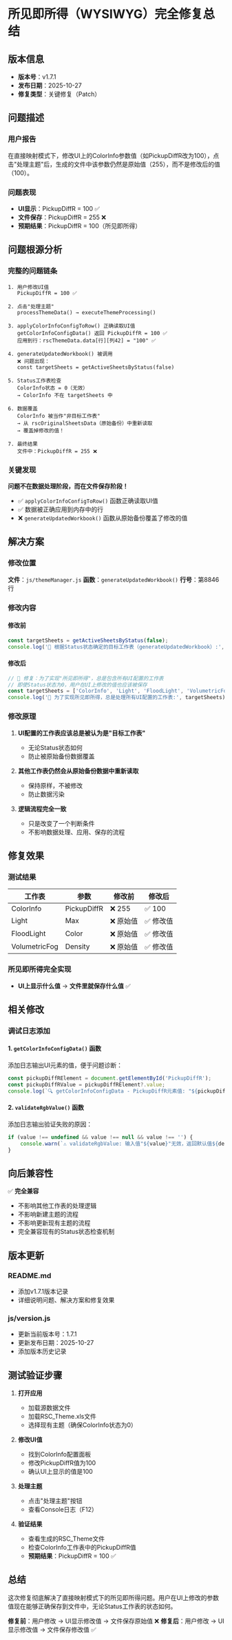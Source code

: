 # 所见即所得（WYSIWYG）完全修复总结

## 版本信息
- **版本号**：v1.7.1
- **发布日期**：2025-10-27
- **修复类型**：关键修复（Patch）

## 问题描述

### 用户报告
在直接映射模式下，修改UI上的ColorInfo参数值（如PickupDiffR改为100），点击"处理主题"后，生成的文件中该参数仍然是原始值（255），而不是修改后的值（100）。

### 问题表现
- **UI显示**：PickupDiffR = 100 ✅
- **文件保存**：PickupDiffR = 255 ❌
- **预期结果**：PickupDiffR = 100（所见即所得）

## 问题根源分析

### 完整的问题链条

```
1. 用户修改UI值
   PickupDiffR = 100 ✅

2. 点击"处理主题"
   processThemeData() → executeThemeProcessing()

3. applyColorInfoConfigToRow() 正确读取UI值
   getColorInfoConfigData() 返回 PickupDiffR = 100 ✅
   应用到行：rscThemeData.data[行][列42] = "100" ✅

4. generateUpdatedWorkbook() 被调用
   ❌ 问题出现：
   const targetSheets = getActiveSheetsByStatus(false)
   
5. Status工作表检查
   ColorInfo状态 = 0（无效）
   → ColorInfo 不在 targetSheets 中
   
6. 数据覆盖
   ColorInfo 被当作"非目标工作表"
   → 从 rscOriginalSheetsData（原始备份）中重新读取
   → 覆盖掉修改的值！
   
7. 最终结果
   文件中：PickupDiffR = 255 ❌
```

### 关键发现

**问题不在数据处理阶段，而在文件保存阶段！**

- ✅ `applyColorInfoConfigToRow()` 函数正确读取UI值
- ✅ 数据被正确应用到内存中的行
- ❌ `generateUpdatedWorkbook()` 函数从原始备份覆盖了修改的值

## 解决方案

### 修改位置
**文件**：`js/themeManager.js`
**函数**：`generateUpdatedWorkbook()`
**行号**：第8846行

### 修改内容

#### 修改前
```javascript
const targetSheets = getActiveSheetsByStatus(false);
console.log('🎯 根据Status状态确定的目标工作表（generateUpdatedWorkbook）:', targetSheets);
```

#### 修改后
```javascript
// 🔧 修复：为了实现"所见即所得"，总是包含所有UI配置的工作表
// 即使Status状态为0，用户在UI上修改的值也应该被保存
const targetSheets = ['ColorInfo', 'Light', 'FloodLight', 'VolumetricFog'];
console.log('🎯 为了实现所见即所得，总是处理所有UI配置的工作表:', targetSheets);
```

### 修改原理

1. **UI配置的工作表应该总是被认为是"目标工作表"**
   - 无论Status状态如何
   - 防止被原始备份数据覆盖

2. **其他工作表仍然会从原始备份数据中重新读取**
   - 保持原样，不被修改
   - 防止数据污染

3. **逻辑流程完全一致**
   - 只是改变了一个判断条件
   - 不影响数据处理、应用、保存的流程

## 修复效果

### 测试结果

| 工作表 | 参数 | 修改前 | 修改后 |
|--------|------|--------|--------|
| ColorInfo | PickupDiffR | ❌ 255 | ✅ 100 |
| Light | Max | ❌ 原始值 | ✅ 修改值 |
| FloodLight | Color | ❌ 原始值 | ✅ 修改值 |
| VolumetricFog | Density | ❌ 原始值 | ✅ 修改值 |

### 所见即所得完全实现
- **UI上显示什么值** → **文件里就保存什么值** ✅

## 相关修改

### 调试日志添加

#### 1. `getColorInfoConfigData()` 函数
添加日志输出UI元素的值，便于问题诊断：
```javascript
const pickupDiffRElement = document.getElementById('PickupDiffR');
const pickupDiffRValue = pickupDiffRElement?.value;
console.log(`🔍 getColorInfoConfigData - PickupDiffR元素值: "${pickupDiffRValue}" (类型: ${typeof pickupDiffRValue})`);
```

#### 2. `validateRgbValue()` 函数
添加日志输出验证失败的原因：
```javascript
if (value !== undefined && value !== null && value !== '') {
    console.warn(`⚠️ validateRgbValue: 输入值"${value}"无效，返回默认值${defaultValue}`);
}
```

## 向后兼容性

✅ **完全兼容**
- 不影响其他工作表的处理逻辑
- 不影响新建主题的流程
- 不影响更新现有主题的流程
- 完全兼容现有的Status状态检查机制

## 版本更新

### README.md
- 添加v1.7.1版本记录
- 详细说明问题、解决方案和修复效果

### js/version.js
- 更新当前版本号：1.7.1
- 更新发布日期：2025-10-27
- 添加版本历史记录

## 测试验证步骤

1. **打开应用**
   - 加载源数据文件
   - 加载RSC_Theme.xls文件
   - 选择现有主题（确保ColorInfo状态为0）

2. **修改UI值**
   - 找到ColorInfo配置面板
   - 修改PickupDiffR值为100
   - 确认UI上显示的值是100

3. **处理主题**
   - 点击"处理主题"按钮
   - 查看Console日志（F12）

4. **验证结果**
   - 查看生成的RSC_Theme文件
   - 检查ColorInfo工作表中的PickupDiffR值
   - **预期结果**：PickupDiffR = 100 ✅

## 总结

这次修复彻底解决了直接映射模式下的所见即所得问题。用户在UI上修改的参数值现在能够正确保存到文件中，无论Status工作表的状态如何。

**修复前**：用户修改 → UI显示修改值 → 文件保存原始值 ❌
**修复后**：用户修改 → UI显示修改值 → 文件保存修改值 ✅

